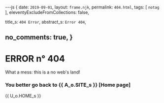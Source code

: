 ---js
{
  date:      `2019-09-01`,
  layout:    `frame.njk`,
  permalink: `404.html`,
  tags:      [ `notag` ],
  eleventyExcludeFromCollections: false,

  title_s:    `404 Error`,
  abstract_s: `Error 404`,

  no_comments: true,
}
---
[comment]: # (======== Post ========)
# ERROR n° 404

What a mess: this is a no web's land!

### You better go back to {{ A_o.SITE_s }} [Home page]


[comment]: # (======== Links ========)

{{ U_o.HOME_s }}